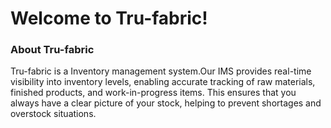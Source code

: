 # Welcome to Tru-fabric!

### About Tru-fabric

Tru-fabric is a Inventory management system.Our IMS provides real-time visibility into inventory levels, enabling accurate tracking of raw materials, finished products, and work-in-progress items. This ensures that you always have a clear picture of your stock, helping to prevent shortages and overstock situations.